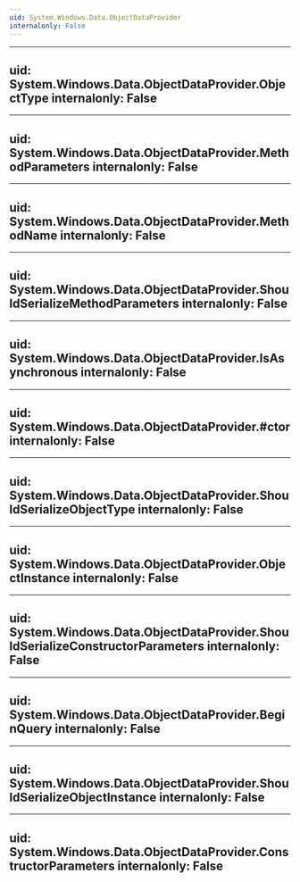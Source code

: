 ```yaml
---
uid: System.Windows.Data.ObjectDataProvider
internalonly: False
---
```


---
uid: System.Windows.Data.ObjectDataProvider.ObjectType
internalonly: False
---

---
uid: System.Windows.Data.ObjectDataProvider.MethodParameters
internalonly: False
---

---
uid: System.Windows.Data.ObjectDataProvider.MethodName
internalonly: False
---

---
uid: System.Windows.Data.ObjectDataProvider.ShouldSerializeMethodParameters
internalonly: False
---

---
uid: System.Windows.Data.ObjectDataProvider.IsAsynchronous
internalonly: False
---

---
uid: System.Windows.Data.ObjectDataProvider.#ctor
internalonly: False
---

---
uid: System.Windows.Data.ObjectDataProvider.ShouldSerializeObjectType
internalonly: False
---

---
uid: System.Windows.Data.ObjectDataProvider.ObjectInstance
internalonly: False
---

---
uid: System.Windows.Data.ObjectDataProvider.ShouldSerializeConstructorParameters
internalonly: False
---

---
uid: System.Windows.Data.ObjectDataProvider.BeginQuery
internalonly: False
---

---
uid: System.Windows.Data.ObjectDataProvider.ShouldSerializeObjectInstance
internalonly: False
---

---
uid: System.Windows.Data.ObjectDataProvider.ConstructorParameters
internalonly: False
---
